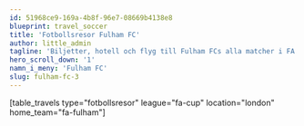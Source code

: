 ```yaml
---
id: 51968ce9-169a-4b8f-96e7-08669b4138e8
blueprint: travel_soccer
title: 'Fotbollsresor Fulham FC'
author: little_admin
tagline: 'Biljetter, hotell och flyg till Fulham FCs alla matcher i FA Cup'
hero_scroll_down: '1'
namn_i_meny: 'Fulham FC'
slug: fulham-fc-3
---
```

<p>[table_travels type="fotbollsresor" league="fa-cup" location="london" home_team="fa-fulham"]</p>
